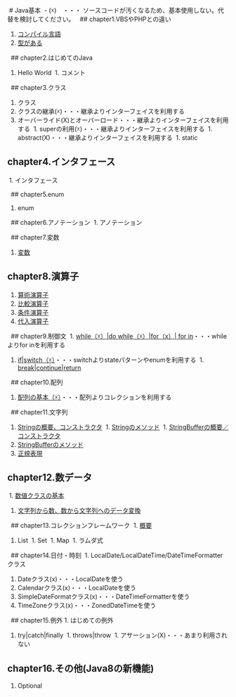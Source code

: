  # Java基本   - (☓)　・・・  ソースコードが汚くなるため、基本使用しない。代替を検討してください。
  ## chapter1.VBSやPHPとの違い 
1. [コンパイル言語](./doc/java-language/JavaLanguage.md) 
1. [型がある](./doc/java-language/JavaLanguage.md)

  ## chapter2.はじめてのJava 
1. Hello World
 1. コメント

  ## chapter3.クラス 
1. クラス 
1. クラスの継承(☓)・・・継承よりインターフェイスを利用する 
1. オーバーライド(X)とオーバーロード・・・継承よりインターフェイスを利用する
 1. superの利用(☓)・・・継承よりインターフェイスを利用する
 1. abstract(X)・・・継承よりインターフェイスを利用する
 1. static  

## chapter4.インタフェース
 1. インタフェース

  ## chapter5.enum 
1. enum

  ## chapter6.アノテーション
 1. アノテーション

  ## chapter7.変数 
1. [変数](http://www.javaroad.jp/java_variable.htm)  

## chapter8.演算子 
1. [算術演算子](http://www.javaroad.jp/java_operator1.htm) 
1. [比較演算子](http://www.javaroad.jp/java_operator2.htm) 
1. [条件演算子](http://www.javaroad.jp/java_operator3.htm) 
1. [代入演算子](http://www.javaroad.jp/java_operator6.htm)

  ## chapter9.制御文
 1. [while（☓）|do while（☓）|for（x）| for in](http://www.javaroad.jp/java_control1.htm)・・・whileよりfor inを利用する 
1. [if|switch（☓）](http://www.javaroad.jp/java_control2.htm)・・・switchよりstateパターンやenumを利用する
 1. [break|continue|return](http://www.javaroad.jp/java_control3.htm)

  ## chapter10.配列 
1. [配列の基本（☓）](http://www.javaroad.jp/java_array1.htm)・・・配列よりコレクションを利用する

  ## chapter11.文字列 
1. [Stringの概要、コンストラクタ](http://www.javaroad.jp/java_character2.htm)
 1. [Stringのメソッド](http://www.javaroad.jp/java_character3.htm)
 1. [StringBufferの概要／コンストラクタ](http://www.javaroad.jp/java_character4.htm) 
1. [StringBufferのメソッド](http://www.javaroad.jp/java_character5.htm) 
1. [正規表現](http://www.javaroad.jp/java_character7.htm)  

## chapter12.数データ
 1. [数値クラスの基本](http://www.javaroad.jp/java_number1.htm) 
1. [文字列から数、数から文字列へのデータ変換](http://www.javaroad.jp/java_number2.htm)

  ## chapter13.コレクションフレームワーク
 1. [概要](http://www.javaroad.jp/java_collection1.htm) 
1. List
 1. Set
 1. Map
 1. ラムダ式

  ## chapter14.日付・時刻
 1. LocalDate/LocalDateTime/DateTimeFormatterクラス 
1. Dateクラス(x)・・・LocalDateを使う 
1. Calendarクラス(x)・・・LocalDateを使う 
1. SimpleDateFormatクラス(x)・・・DateTimeFormatterを使う 
1. TimeZoneクラス(x)・・・ZonedDateTimeを使う

  ## chapter15.例外 1. はじめての例外 
1. try|catch|finally
 1. throws|throw
 1. アサーション(X)・・・あまり利用されない  

## chapter16.その他(Java8の新機能) 
1. Optional 
